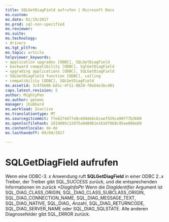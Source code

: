 ```yaml
---
title: SQLGetDiagField aufrufen | Microsoft Docs
ms.custom: 
ms.date: 01/19/2017
ms.prod: sql-non-specified
ms.reviewer: 
ms.suite: 
ms.technology:
- drivers
ms.tgt_pltfrm: 
ms.topic: article
helpviewer_keywords:
- application upgrades [ODBC], SQLGetDiagField
- backward compatibility [ODBC], SqlGetDiagField
- upgrading applications [ODBC], SQLGetDiagField
- SQLGetDiagField function [ODBC], calling
- compatibility [ODBC], SQLGetDiagField
ms.assetid: 3c4fb606-b81c-4f11-9820-f0a54e3bc401
caps.latest.revision: 5
author: MightyPen
ms.author: genemi
manager: jhubbard
ms.workload: Inactive
ms.translationtype: MT
ms.sourcegitcommit: f7e6274d77a9cdd4de6cbcaef559ca99f77b3608
ms.openlocfilehash: 2d19805c12075a9d8961e161070b8c95ae08be89
ms.contentlocale: de-de
ms.lasthandoff: 09/09/2017

---
```

# <a name="calling-sqlgetdiagfield"></a>SQLGetDiagField aufrufen
Wenn eine ODBC-3. *x* Anwendung ruft **SQLGetDiagField** in einer ODBC 2.*.x* Treiber, der Treiber gibt SQL_SUCCESS zurück, und die entsprechenden Informationen im zurück  *\*DiagInfoPtr* Wenn die *DiagIdentifier* Argument ist SQL_DIAG_CLASS_ORIGIN, SQL_DIAG_CLASS_SUBCLASS_ORIGIN, SQL_DIAG_CONNECTION_NAME, SQL_DIAG_MESSAGE_TEXT, SQL_DIAG_NATIVE, SQL_DIAG_ Anzahl, SQL_DIAG_RETURNCODE, SQL_DIAG_SERVER_NAME oder SQL_DIAG_SQLSTATE. Alle anderen Diagnosefelder gibt SQL_ERROR zurück.

